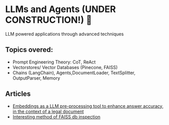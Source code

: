 # LLMs and Agents (UNDER CONSTRUCTION!) :construction:
LLM powered applications through advanced techniques

## Topics overed: 

- Prompt Engineering Theory: CoT, ReAct
- Vectorstores/ Vector Databases (Pinecone, FAISS)
- Chains (LangChain), Agents,DocumentLoader, TextSplitter, OutputParser, Memory


## Articles

- [Embeddings as a LLM pre-processing tool to enhance answer accuracy, in the context of a legal document](https://github.com/alexnesov/LLMs-and-Agents/blob/main/Use%20Case/embeddings_legal_qa.md)
- [Interesting method of FAISS db inspection]()